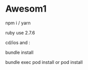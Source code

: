 # Awesom1


npm i / yarn

ruby use 2.7.6

cd/ios and :

bundle install

bundle exec pod install or pod install
